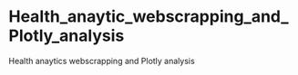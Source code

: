 # Health_anaytic_webscrapping_and_Plotly_analysis
 Health anaytics webscrapping and Plotly analysis
